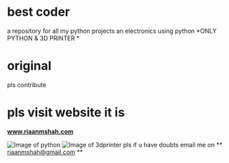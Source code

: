 # best coder #
a repository for all my python projects an electronics using python 
*ONLY PYTHON & 3D PRINTER *
# original #
pls contribute
# pls visit website it is #
**www.riaanmshah.com**

![Image of python](http://www.xappsoftware.com/wordpress/wp-content/uploads/2017/12/python-1.jpg)
![Image of 3dprinter ](https://www.clasohlson.com/medias/sys_master/9505124155422.jpg)
pls if u have doubts email me on ** riaanmshah@gmail.com **

